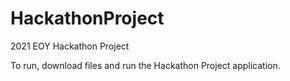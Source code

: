 # HackathonProject
2021 EOY Hackathon Project

To run, download files and run the Hackathon Project application.
